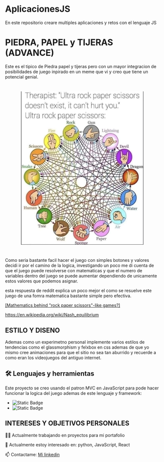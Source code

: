 # AplicacionesJS
En este repositorio creare multiples aplicaciones y retos con el lenguaje JS


# PIEDRA, PAPEL y TIJERAS (ADVANCE)

Este es el tipico de Piedra papel y tijeras pero con un mayor integracion de posibilidades de juego inpirado en un meme que vi y creo que tiene un potencial genial.
# 

<p align="center">
  <img src="image.png" alt="Meme inspiracion" width="400" height="500">
</p>

#

Como seria bastante facil hacer el juego con simples botones y valores decidi ir por el camino de la logica, investigando un poco me di cuenta de que el juego puede resolverse con matematicas y que el numero de variables dentro del juego se puede aumentar dependiendo de unicamente estos valores que podemos asignar.


esta respuesta de reddit explica un poco mejor el como se resuelve este juego de una fomra matematica bastante simple pero efectiva.

[[Mathematics behind "rock paper scissors"-like games?]](https://www.reddit.com/r/math/comments/3k4imj/comment/cuuqcco/?utm_source=share&utm_medium=web3x&utm_name=web3xcss&utm_term=1&utm_content=share_button)

https://en.wikipedia.org/wiki/Nash_equilibrium

## ESTILO Y DISENO
Ademas como un experimetno personal implemente varios estilos de tendencias como el glassmorphism y felxbox en css ademas de que yo mismo cree animaciones para que el sitio no sea tan aburrido y recuerde a como eran los videojuegos del antiguo internet.


## 🛠 Lenguajes y herramientas
Este proyecto se creo usando el patron MVC en JavaScript para pode hacer funcionar la logica del juego ademas de este lenguaje y framework:

- ![Static Badge](https://shields.io/badge/JavaScript-F7DF1E?logo=JavaScript&logoColor=000&style=flat-square)
- ![Static Badge](https://img.shields.io/badge/-ReactJs-61DAFB?logo=react&logoColor=white&style=for-the-badge)

## INTERESES Y OBJETIVOS PERSONALES
👩‍💻 Actualmente trabajando en proyectos para mi portafolio

🧠 Actualmente estoy interesado en: python, JavaScript, React

📫 Contactame: [Mi linkedin](www.linkedin.com/in/samuel-salcedo-lucero-8a26041b8)

